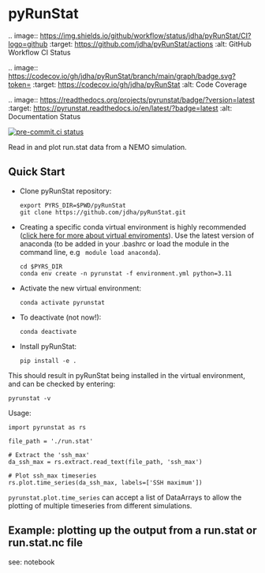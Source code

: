 # pyRunStat

.. image:: https://img.shields.io/github/workflow/status/jdha/pyRunStat/CI?logo=github
:target: https://github.com/jdha/pyRunStat/actions
:alt: GitHub Workflow CI Status

.. image:: https://codecov.io/gh/jdha/pyRunStat/branch/main/graph/badge.svg?token=
:target: https://codecov.io/gh/jdha/pyRunStat
:alt: Code Coverage

.. image:: https://readthedocs.org/projects/pyrunstat/badge/?version=latest
:target: https://pyrunstat.readthedocs.io/en/latest/?badge=latest
:alt: Documentation Status

[![pre-commit.ci status](https://results.pre-commit.ci/badge/github/jdha/pyRunStat/main.svg )](https://results.pre-commit.ci/latest/github/jdha/pyRunStat/main)

Read in and plot run.stat data from a NEMO simulation.

## Quick Start

- Clone pyRunStat repository:

  ```
  export PYRS_DIR=$PWD/pyRunStat
  git clone https://github.com/jdha/pyRunStat.git
  ```

- Creating a specific conda virtual environment is highly recommended ([click here for more about virtual
  enviroments](https://docs.conda.io/projects/conda/en/latest/user-guide/tasks/manage-environments.html)).
  Use the latest version of anaconda (to be added in your .bashrc or load the module in the command line, e.g ` module load anaconda`).

  ```
  cd $PYRS_DIR
  conda env create -n pyrunstat -f environment.yml python=3.11
  ```

- Activate the new virtual environment:

  ```
  conda activate pyrunstat
  ```

- To deactivate (not now!):

  ```
  conda deactivate
  ```

- Install pyRunStat:

  ```
  pip install -e .
  ```

This should result in pyRunStat being installed in the virtual environment,
and can be checked by entering:

```
pyrunstat -v
```

Usage:

```
import pyrunstat as rs

file_path = './run.stat'

# Extract the 'ssh_max'
da_ssh_max = rs.extract.read_text(file_path, 'ssh_max')

# Plot ssh_max timeseries
rs.plot.time_series(da_ssh_max, labels=['SSH maximum'])
```

`pyrunstat.plot.time_series` can accept a list of DataArrays to allow the plotting of multiple timeseries
from different simulations.

## Example: plotting up the output from a run.stat or run.stat.nc file

see: notebook
